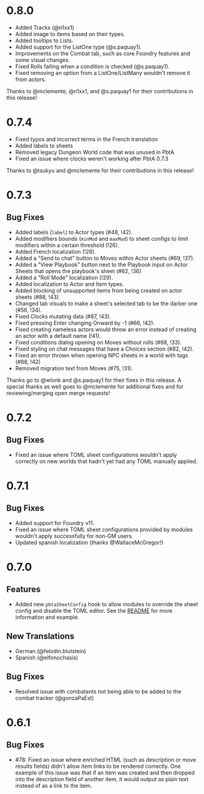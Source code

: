 # 0.8.0

- Added Tracks (@n1xx1)
- Added image to items based on their types.
- Added tooltips to Lists.
- Added support for the ListOne type (@s.paquay1).
- Improvements on the Combat tab, such as core Foundry features and some visual changes.
- Fixed Rolls failing when a condition is checked (@s.paquay1).
- Fixed removing an option from a ListOne/ListMany wouldn't remove it from actors.

Thanks to @mclemente, @n1xx1, and @s.paquay1 for their contributions in this release!

# 0.7.4

- Fixed typos and incorrect terms in the French translation
- Added labels to sheets
- Removed legacy Dungeon World code that was unused in PbtA
- Fixed an issue where clocks weren't working after PbtA 0.7.3

Thanks to @tsukyu and @mclemente for their contributions in this release!

# 0.7.3

## Bug Fixes

- Added labels (`label`) to Actor types (#48, !42).
- Added modifiers bounds (`minMod` and `maxMod`) to sheet configs to limit modifiers within a certain threshold (!26).
- Added French localization (!28).
- Added a "Send to chat" button to Moves within Actor sheets (#69, !37).
- Added a "View Playbook" button next to the Playbook input on Actor Sheets that opens the playbook's sheet (#62, !36)
- Added a "Roll Mode" localization (!29).
- Added localization to Actor and Item types.
- Added blocking of unsupported items from being created on actor sheets (#88, !43).
- Changed tab visuals to make a sheet's selected tab to be the darker one (#56, !34).
- Fixed Clocks mutating data (#87, !43).
- Fixed pressing Enter changing Onward by -1 (#66, !42).
- Fixed creating nameless actors would throw an error instead of creating an actor with a default name (!41).
- Fixed conditions dialog opening on Moves without rolls (#68, !33).
- Fixed styling on chat messages that have a Choices section (#82, !42).
- Fixed an error thrown when opening NPC sheets in a world with tags (#88, !42)
- Removed migration text from Moves (#75, !31).

Thanks go to @wlonk and @s.paquay1 for their fixes in this release. A special thanks as well goes to @mclemente for additional fixes and for reviewing/merging open merge requests!

# 0.7.2

## Bug Fixes

- Fixed an issue where TOML sheet configurations wouldn't apply correctly on new worlds that hadn't yet had any TOML manually applied.

# 0.7.1

## Bug Fixes

- Added support for Foundry v11.
- Fixed an issue where TOML sheet configurations provided by modules wouldn't apply successfully for non-GM users.
- Updated spanish localization (thanks @WallaceMcGregor!)

# 0.7.0

## Features

- Added new `pbtaSheetConfig` hook to allow modules to override the sheet config and disable the TOML editor. See the [README](https://gitlab.com/asacolips-projects/foundry-mods/pbta/-/tree/master#overriding-sheet-config-in-a-module) for more information and example.

## New Translations

- German (@felodin.blutstein)
- Spanish (@elfonochasis)

## Bug Fixes

- Resolved issue with combatants not being able to be added to the combat tracker (@gonzaPaEst)

# 0.6.1

## Bug Fixes

- #78: Fixed an issue where enriched HTML (such as description or move results fields) didn't allow item links to be rendered correctly. One example of this issue was that if an item was created and then dropped into the description field of another item, it would output as plain text instead of as a link to the item.